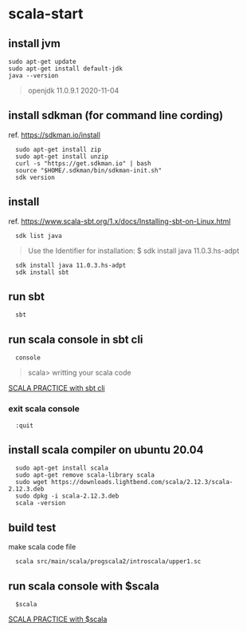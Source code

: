# scala-start

## install jvm
```
sudo apt-get update
sudo apt-get install default-jdk
java --version
```
> openjdk 11.0.9.1 2020-11-04

## install sdkman (for command line cording)
ref. https://sdkman.io/install
```
  sudo apt-get install zip
  sudo apt-get install unzip
  curl -s "https://get.sdkman.io" | bash
  source "$HOME/.sdkman/bin/sdkman-init.sh"
  sdk version
```

## install
ref. https://www.scala-sbt.org/1.x/docs/Installing-sbt-on-Linux.html
```
  sdk list java
```
> Use the Identifier for installation:
> $ sdk install java 11.0.3.hs-adpt

```
  sdk install java 11.0.3.hs-adpt
  sdk install sbt
```

## run sbt
```
  sbt
```

## run scala console in sbt cli
```
  console
```
> scala> writting your scala code

[SCALA PRACTICE with sbt cli](./study)

### exit scala console
```
  :quit
```

## install scala compiler on ubuntu 20.04
```
  sudo apt-get install scala
  sudo apt-get remove scala-library scala
  sudo wget https://downloads.lightbend.com/scala/2.12.3/scala-2.12.3.deb
  sudo dpkg -i scala-2.12.3.deb
  scala -version
```

## build test
make scala code file
```
  scala src/main/scala/progscala2/introscala/upper1.sc
```

## run scala console with $scala
```
  $scala
```
[SCALA PRACTICE with $scala](./01-dollor_scala_cli.md)
